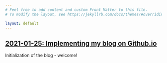 ```yaml
---
# Feel free to add content and custom Front Matter to this file.
# To modify the layout, see https://jekyllrb.com/docs/themes/#overriding-theme-defaults

layout: default
---
```


## [2021-01-25: Implementing my blog on Github.io](./posts/2021-01-25-blog.html)

Initialization of the blog - welcome!